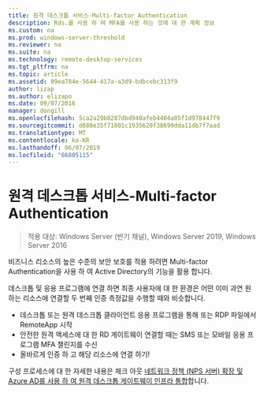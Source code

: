 ```yaml
---
title: 원격 데스크톱 서비스-Multi-factor Authentication
description: Rds.를 사용 하 여 MFA를 사용 하는 것에 대 한 계획 정보
ms.custom: na
ms.prod: windows-server-threshold
ms.reviewer: na
ms.suite: na
ms.technology: remote-desktop-services
ms.tgt_pltfrm: na
ms.topic: article
ms.assetid: 09ea784e-5644-417a-a3d9-bdbcebc313f9
author: lizap
ms.author: elizapo
ms.date: 09/07/2016
manager: dongill
ms.openlocfilehash: 5ca2a29b0287dbd940afeb4404a85f1d978447f9
ms.sourcegitcommit: d888e35f71801c1935620f38699dda11db7f7aad
ms.translationtype: MT
ms.contentlocale: ko-KR
ms.lasthandoff: 06/07/2019
ms.locfileid: "66805115"
---
```

# <a name="remote-desktop-services---multi-factor-authentication"></a>원격 데스크톱 서비스-Multi-factor Authentication

>적용 대상: Windows Server (반기 채널), Windows Server 2019, Windows Server 2016

비즈니스 리소스의 높은 수준의 보안 보호를 적용 하려면 Multi-factor Authentication을 사용 하 여 Active Directory의 기능을 활용 합니다.

데스크톱 및 응용 프로그램에 연결 하면 최종 사용자에 대 한 환경은 어떤 이미 과연 원하는 리소스에 연결할 두 번째 인증 측정값을 수행할 때와 비슷합니다.
- 데스크톱 또는 원격 데스크톱 클라이언트 응용 프로그램을 통해 또는 RDP 파일에서 RemoteApp 시작
- 안전한 원격 액세스에 대 한 RD 게이트웨이 연결할 때는 SMS 또는 모바일 응용 프로그램 MFA 챌린지를 수신
- 올바르게 인증 하 고 해당 리소스에 연결 하기!

구성 프로세스에 대 한 자세한 내용은 체크 아웃 [네트워크 정책 (NPS 서버) 확장 및 Azure AD를 사용 하 여 원격 데스크톱 게이트웨이 인프라 통합](https://docs.microsoft.com/azure/multi-factor-authentication/nps-extension-remote-desktop-gateway)합니다.
